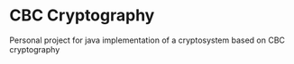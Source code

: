 # CBC Cryptography

Personal project for java implementation of a cryptosystem based on CBC cryptography
